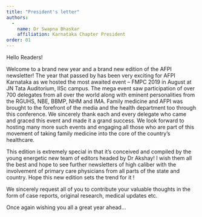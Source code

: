 ```yaml
---
title: "President's letter"
authors:
  -
    name: Dr Swapna Bhaskar
    affiliation: Karnataka Chapter President
order: 01
---
```


Hello  Readers!

Welcome to a brand new year and a brand new edition of the AFPI newsletter! The year that passed by has been very exciting for AFPI Karnataka as we hosted the most awaited event – FMPC 2019 in August at JN Tata  Auditorium, IISc campus. The mega event saw participation of over 700 delegates from all over the world along with eminent personalities from the RGUHS, NBE, BBMP, NHM and IMA. Family medicine and AFPI was brought to the forefront of the media and the health department  too through this conference.  We sincerely thank each and every delegate who came and graced this event and made it a grand success. We look forward to hosting many more such events and engaging all those who are part of this movement of taking family medicine into the core of the country’s healthcare.

This edition is extremely special in that it’s conceived and compiled by the young energetic new team of editors headed by Dr Akshay! I wish them all the best and hope to see further newsletters of high caliber  with the involvement of primary care physicians  from all  parts of the state and country. Hope this new edition sets the trend for it !

We sincerely request all of you to contribute your valuable thoughts in the form of case reports, original research, medical updates etc.

Once again wishing you all a great year ahead…

